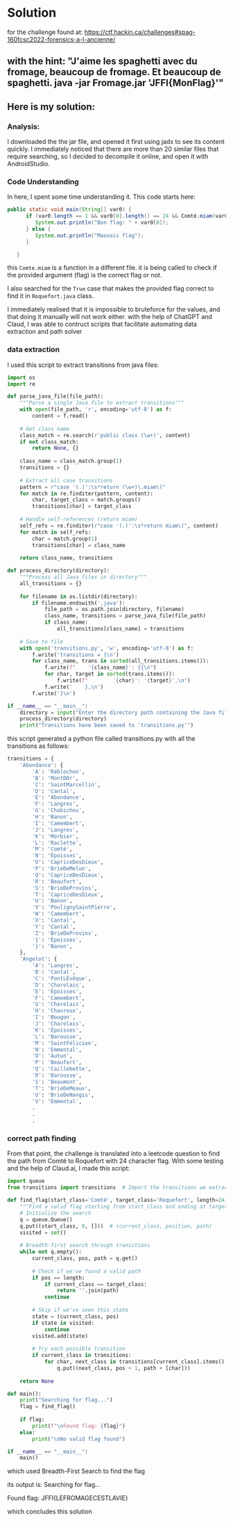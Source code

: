 # Solution

for the challenge found at: https://ctf.hackin.ca/challenges#spag-160fcsc2022-forensics-a-l-ancienne/

with the hint: "J'aime les spaghetti avec du fromage, beaucoup de fromage. Et beaucoup de spaghetti.
java -jar Fromage.jar 'JFFI{MonFlag}'"
---
## Here is my solution:

### Analysis:
I downloaded the the jar file, and opened it first using jadx to see its content quickly.
I immediately noticed that there are more than 20 similar files that require searching, so I decided to decompile it online, and open it with AndroidStudio.

### Code Understanding
In here, I spent some time understanding it. 
This code starts here:
```java
public static void main(String[] var0) {
      if (var0.length == 1 && var0[0].length() == 24 && Comté.miam(var0[0], 0)) {
         System.out.println("Bon flag: " + var0[0]);
      } else {
         System.out.println("Mauvais flag");
      }

   }
```
this `Comte.miam` is a function in a different file. it is being called to check if the provided argument (flag) is the correct flag or not.

I also searched for the `True` case that makes the provided flag correct to find it in `Roquefort.java` class.

I immediately realised that it is impossible to bruteforce for the values, and that doing it manually will not work either. with the help of ChatGPT and Claud, I was able to contruct scripts that facilitate automating data extraction and path solver

### data extraction
I used this script to extract transitions from java files:
```python
import os
import re

def parse_java_file(file_path):
    """Parse a single Java file to extract transitions"""
    with open(file_path, 'r', encoding='utf-8') as f:
        content = f.read()
    
    # Get class name
    class_match = re.search(r'public class (\w+)', content)
    if not class_match:
        return None, {}
    
    class_name = class_match.group(1)
    transitions = {}
    
    # Extract all case transitions
    pattern = r"case '(.)':\s*return (\w+)\.miam\("
    for match in re.finditer(pattern, content):
        char, target_class = match.groups()
        transitions[char] = target_class
    
    # Handle self-references (return miam)
    self_refs = re.finditer(r"case '(.)':\s*return miam\(", content)
    for match in self_refs:
        char = match.group(1)
        transitions[char] = class_name
        
    return class_name, transitions

def process_directory(directory):
    """Process all Java files in directory"""
    all_transitions = {}
    
    for filename in os.listdir(directory):
        if filename.endswith('.java'):
            file_path = os.path.join(directory, filename)
            class_name, transitions = parse_java_file(file_path)
            if class_name:
                all_transitions[class_name] = transitions
    
    # Save to file
    with open('transitions.py', 'w', encoding='utf-8') as f:
        f.write('transitions = {\n')
        for class_name, trans in sorted(all_transitions.items()):
            f.write(f"    '{class_name}': {{\n")
            for char, target in sorted(trans.items()):
                f.write(f"        '{char}': '{target}',\n")
            f.write('    },\n')
        f.write('}\n')

if __name__ == "__main__":
    directory = input("Enter the directory path containing the Java files: ")
    process_directory(directory)
    print("Transitions have been saved to 'transitions.py'")
```

this script generated a python file called transitions.py with all the transitions as follows:
```python
transitions = {
    'Abondance': {
        'A': 'Reblochon',
        'B': 'MontDOr',
        'C': 'SaintMarcellin',
        'D': 'Cantal',
        'E': 'Abondance',
        'F': 'Langres',
        'G': 'Chabichou',
        'H': 'Banon',
        'I': 'Camembert',
        'J': 'Langres',
        'K': 'Morbier',
        'L': 'Raclette',
        'M': 'Comté',
        'N': 'Époisses',
        'O': 'CapriceDesDieux',
        'P': 'BrieDeMelun',
        'Q': 'CapriceDesDieux',
        'R': 'Beaufort',
        'S': 'BrieDeProvins',
        'T': 'CapriceDesDieux',
        'U': 'Banon',
        'V': 'PoulignySaintPierre',
        'W': 'Camembert',
        'X': 'Cantal',
        'Y': 'Cantal',
        'Z': 'BrieDeProvins',
        '{': 'Époisses',
        '}': 'Banon',
    },
    'Angelot': {
        'A': 'Langres',
        'B': 'Cantal',
        'C': 'PontLÉvêque',
        'D': 'Charolais',
        'E': 'Époisses',
        'F': 'Camembert',
        'G': 'Charolais',
        'H': 'Chavroux',
        'I': 'Bougon',
        'J': 'Charolais',
        'K': 'Époisses',
        'L': 'Barousse',
        'M': 'SaintFélicien',
        'N': 'Emmental',
        'O': 'Autun',
        'P': 'Beaufort',
        'Q': 'Caillebotte',
        'R': 'Barousse',
        'S': 'Beaumont',
        'T': 'BrieDeMeaux',
        'U': 'BrieDeNangis',
        'V': 'Emmental',
        .
        .
        .
```

### correct path finding

From that point, the challenge is translated into a leetcode question to find the path from Comté to Roquefort with 24 character flag. With some testing and the help of Claud.ai, I made this script:

```python
import queue
from transitions import transitions  # Import the transitions we extracted

def find_flag(start_class='Comté', target_class='Roquefort', length=24):
    """Find a valid flag starting from start_class and ending at target_class"""
    # Initialize the search
    q = queue.Queue()
    q.put((start_class, 0, []))  # (current_class, position, path)
    visited = set()
    
    # Breadth-first search through transitions
    while not q.empty():
        current_class, pos, path = q.get()
        
        # Check if we've found a valid path
        if pos == length:
            if current_class == target_class:
                return ''.join(path)
            continue
            
        # Skip if we've seen this state
        state = (current_class, pos)
        if state in visited:
            continue
        visited.add(state)
        
        # Try each possible transition
        if current_class in transitions:
            for char, next_class in transitions[current_class].items():
                q.put((next_class, pos + 1, path + [char]))
    
    return None

def main():
    print("Searching for flag...")
    flag = find_flag()
    
    if flag:
        print(f"\nFound flag: {flag}")
    else:
        print("\nNo valid flag found")

if __name__ == "__main__":
    main()

```
which used Breadth-First Search to find the flag

its output is:
Searching for flag...

Found flag: JFFI{LEFROMAGECESTLAVIE}

which concludes this solution